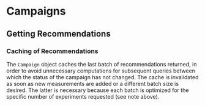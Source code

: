 # Campaigns
## Getting Recommendations
### Caching of Recommendations

The `Campaign` object caches the last batch of recommendations returned, in order to
avoid unnecessary computations for subsequent queries between which the status
of the campaign has not changed.
The cache is invalidated as soon as new measurements are added or a different
batch size is desired.
The latter is necessary because each batch is optimized for the specific number of
experiments requested (see note above).
